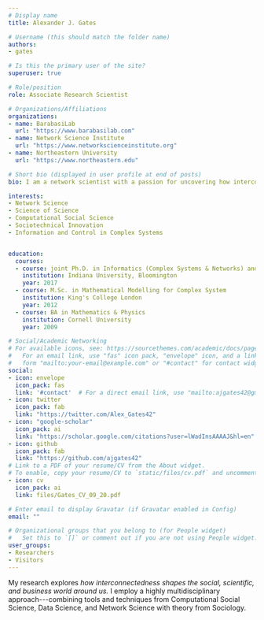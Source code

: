 ```yaml
---
# Display name
title: Alexander J. Gates

# Username (this should match the folder name)
authors:
- gates

# Is this the primary user of the site?
superuser: true

# Role/position
role: Associate Research Scientist

# Organizations/Affiliations
organizations:
- name: BarabasiLab
  url: "https://www.barabasilab.com"
- name: Network Science Institute
  url: "https://www.networkscienceinstitute.org"
- name: Northeastern University
  url: "https://www.northeastern.edu"

# Short bio (displayed in user profile at end of posts)
bio: I am a network scientist with a passion for uncovering how interconnectedness shapes our lives.

interests:
- Network Science
- Science of Science
- Computational Social Science
- Sociotechnical Innovation
- Information and Control in Complex Systems


education:
  courses:
  - course: joint Ph.D. in Informatics (Complex Systems & Networks) and Cognitive Science
    institution: Indiana University, Bloomington
    year: 2017
  - course: M.Sc. in Mathematical Modelling for Complex System
    institution: King's College London
    year: 2012
  - course: BA in Mathematics & Physics
    institution: Cornell University
    year: 2009

# Social/Academic Networking
# For available icons, see: https://sourcethemes.com/academic/docs/page-builder/#icons
#   For an email link, use "fas" icon pack, "envelope" icon, and a link in the
#   form "mailto:your-email@example.com" or "#contact" for contact widget.
social:
- icon: envelope
  icon_pack: fas
  link: '#contact'  # For a direct email link, use "mailto:ajgates42@gmail.com".
- icon: twitter
  icon_pack: fab
  link: "https://twitter.com/Alex_Gates42"
- icon: "google-scholar"
  icon_pack: ai
  link: "https://scholar.google.com/citations?user=lWadInsAAAAJ&hl=en"
- icon: github
  icon_pack: fab
  link: "https://github.com/ajgates42"
# Link to a PDF of your resume/CV from the About widget.
# To enable, copy your resume/CV to `static/files/cv.pdf` and uncomment the lines below.
- icon: cv
  icon_pack: ai
  link: files/Gates_CV_09_20.pdf

# Enter email to display Gravatar (if Gravatar enabled in Config)
email: ""

# Organizational groups that you belong to (for People widget)
#   Set this to `[]` or comment out if you are not using People widget.
user_groups:
- Researchers
- Visitors
---
```


My research explores *how interconnectedness shapes the social, scientific, and business world around us.*  I employ a highly multidisciplinary approach---combining tools and techniques from Computational Social Science, Data Science, and Network Science with theory from Sociology. 